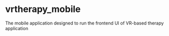 # vrtherapy_mobile

The mobile application designed to run the frontend UI of VR-based therapy application


